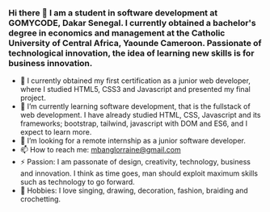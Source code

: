 ### Hi there 👋 I am a student in software development at GOMYCODE, Dakar Senegal. I currently obtained a bachelor's degree in economics and management at the Catholic University of Central Africa, Yaounde Cameroon. Passionate of technological innovation, the idea of learning new skills is for business innovation. 

- 🔭 I currently obtained my first certification as a junior web developer, where I studied HTML5, CSS3 and Javascript and presented my final project.
- 🌱 I’m currently learning software development, that is the fullstack of web development. I have already studied HTML, CSS, Javascript and its frameworks; bootstrap, tailwind, javascript with DOM and ES6, and I expect to learn more.
- 🔎 I’m looking for a remote internship as a junior software developer.
- 📫 How to reach me: mbanglorraine@gmail.com
- ⚡ Passion: I am passonate of design, creativity, technology, business and innovation. I think as time goes, man should exploit maximum skills such as technology to go forward.
- 🥳 Hobbies: I love singing, drawing, decoration, fashion, braiding and crochetting.

